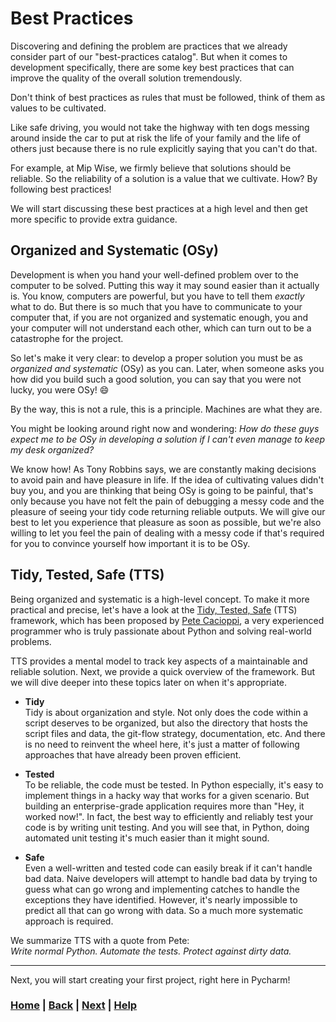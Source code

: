 # Best Practices

Discovering and defining the problem are practices that we already consider part of our "best-practices catalog". But when it comes to development specifically, there are some key best practices that can improve the quality of the overall solution tremendously.

Don't think of best practices as rules that must be followed, think of them as values to be cultivated.

Like safe driving, you would not take the highway with ten dogs messing around inside the car to put at risk the life of your family and the life of others just because there is no rule explicitly saying that you can't do that.

For example, at Mip Wise, we firmly believe that solutions should be reliable. So the reliability of a solution is a value that we cultivate. How?
By following best practices!

We will start discussing these best practices at a high level and then get more specific to provide extra guidance.

## Organized and Systematic (OSy)

Development is when you hand your well-defined problem over to the computer to be solved. Putting this way it may sound easier than it actually is. You know, computers are powerful, but you have to tell them *exactly* what to do. But there is so much that you have to communicate to your computer that, if you are not organized and systematic enough, you and your computer will not understand each other, which can turn out to be a catastrophe for the project.

So let's make it very clear: to develop a proper solution you must be as *organized and systematic* (OSy) as you can. Later, when someone asks you how did you build such a good solution, you can say that you were not lucky, you were OSy! 😄

By the way, this is not a rule, this is a principle. Machines are what they are.

You might be looking around right now and wondering: *How do these guys expect me to be OSy in developing a solution if I can't even manage to keep my desk organized?*

We know how! As Tony Robbins says, we are constantly making decisions to avoid pain and have pleasure in life. If the idea of cultivating values didn't buy you, and you are thinking that being OSy is going to be painful, that's only because you have not felt the pain of debugging a messy code and the pleasure of seeing your tidy code returning reliable outputs. We will give our best to let you experience that pleasure as soon as possible, but we're also willing to let you feel the pain of dealing with a messy code if that's required for you to convince yourself how important it is to be OSy.

## Tidy, Tested, Safe (TTS)

Being organized and systematic is a high-level concept. To make it more practical and precise, let's have a look at the [Tidy, Tested, Safe][tts] (TTS) framework, which has been proposed by [Pete Cacioppi][pete], a very experienced programmer who is truly passionate about Python and solving real-world problems.

TTS provides a mental model to track key aspects of a maintainable and reliable solution. Next, we provide a quick overview of the framework. But we will dive deeper into these topics later on when it's appropriate.

[pete]: https://github.com/pjcpjc
[tts]: https://ttspython.org/

* **Tidy**  
  Tidy is about organization and style. Not only does the code within a script deserves to be organized, but also the directory that hosts the script files and data, the git-flow strategy, documentation, etc. And there is no need to reinvent the wheel here, it's just a matter of following approaches that have already been proven efficient.

* **Tested**  
  To be reliable, the code must be tested. In Python especially, it's easy to implement things in a hacky way that works for a given scenario. But building an enterprise-grade application requires more than "Hey, it worked now!". In fact, the best way to efficiently and reliably test your code is by writing unit testing. And you will see that, in Python, doing automated unit testing it's much easier than it might sound.

* **Safe**  
  Even a well-written and tested code can easily break if it can't handle bad data. Naive developers will attempt to handle bad data by trying to guess what can go wrong and implementing catches to handle the exceptions they have identified. However, it's nearly impossible to predict all that can go wrong with data. So a much more systematic approach is required.

We summarize TTS with a quote from Pete:  
*Write normal Python. Automate the tests. Protect against dirty data.*

------------------------------------------------------------------------------

Next, you will start creating your first project, right here in Pycharm!

### [Home][home] | [Back][back] | [Next][next] | [Help][help]

[home]: ../../README.md
[back]: ../1_web_apps/README.md
[next]: ../3_new_project/README.md
[help]: ../../0_help/README.md
